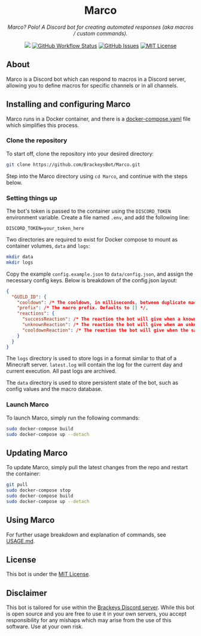 <h1 align="center">Marco</h1>
<p align="center"><i>Marco? Polo! A Discord bot for creating automated responses (aka macros / custom commands).</i></p>
<p align="center">
<a href="https://github.com/BrackeysBot/Marco/releases"><img src="https://img.shields.io/github/v/release/BrackeysBot/Marco?include_prereleases"></a>
<a href="https://github.com/BrackeysBot/Marco/actions?query=workflow%3A%22.NET%22"><img src="https://img.shields.io/github/workflow/status/BrackeysBot/Marco/.NET" alt="GitHub Workflow Status" title="GitHub Workflow Status"></a>
<a href="https://github.com/BrackeysBot/Marco/issues"><img src="https://img.shields.io/github/issues/BrackeysBot/Marco" alt="GitHub Issues" title="GitHub Issues"></a>
<a href="https://github.com/BrackeysBot/Marco/blob/main/LICENSE.md"><img src="https://img.shields.io/github/license/BrackeysBot/Marco" alt="MIT License" title="MIT License"></a>
</p>

## About
Marco is a Discord bot which can respond to macros in a Discord server, allowing you to define macros for specific channels or in all channels.

## Installing and configuring Marco 
Marco runs in a Docker container, and there is a [docker-compose.yaml](docker-compose.yaml) file which simplifies this process.

### Clone the repository
To start off, clone the repository into your desired directory:
```bash
git clone https://github.com/BrackeysBot/Marco.git
```
Step into the Marco directory using `cd Marco`, and continue with the steps below.

### Setting things up
The bot's token is passed to the container using the `DISCORD_TOKEN` environment variable. Create a file named `.env`, and add the following line:
```
DISCORD_TOKEN=your_token_here
```

Two directories are required to exist for Docker compose to mount as container volumes, `data` and `logs`:
```bash
mkdir data
mkdir logs
```
Copy the example `config.example.json` to `data/config.json`, and assign the necessary config keys. Below is breakdown of the config.json layout:
```json
{
  "GUILD_ID": {
    "cooldown": /* The cooldown, in milliseconds, between duplicate macro usages. Defaults to 5000 */,
    "prefix": /* The macro prefix. Defaults to [] */,
    "reactions": {
      "successReaction": /* The reaction the bot will give when a known macro is used. Defaults to ✅ (:white_check_mark:) */,
      "unknownReaction": /* The reaction the bot will give when an unknown macro is used. Defaults to null. */,
      "cooldownReaction": /* The reaction the bot will give when the same macro is used in quick succession. ⏳ (:hourglass_flowing_sand:) */
    }
  }
}
```
The `logs` directory is used to store logs in a format similar to that of a Minecraft server. `latest.log` will contain the log for the current day and current execution. All past logs are archived.

The `data` directory is used to store persistent state of the bot, such as config values and the macro database.

### Launch Marco
To launch Marco, simply run the following commands:
```bash
sudo docker-compose build
sudo docker-compose up --detach
```

## Updating Marco
To update Marco, simply pull the latest changes from the repo and restart the container:
```bash
git pull
sudo docker-compose stop
sudo docker-compose build
sudo docker-compose up --detach
```

## Using Marco
For further usage breakdown and explanation of commands, see [USAGE.md](USAGE.md).

## License
This bot is under the [MIT License](LICENSE.md).

## Disclaimer
This bot is tailored for use within the [Brackeys Discord server](https://discord.gg/brackeys). While this bot is open source and you are free to use it in your own servers, you accept responsibility for any mishaps which may arise from the use of this software. Use at your own risk.

